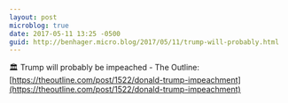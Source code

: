 ```yaml
---
layout: post
microblog: true
date: 2017-05-11 13:25 -0500
guid: http://benhager.micro.blog/2017/05/11/trump-will-probably.html
---
```

🏛 Trump will probably be impeached - The Outline: [https://theoutline.com/post/1522/donald-trump-impeachment](https://theoutline.com/post/1522/donald-trump-impeachment)
